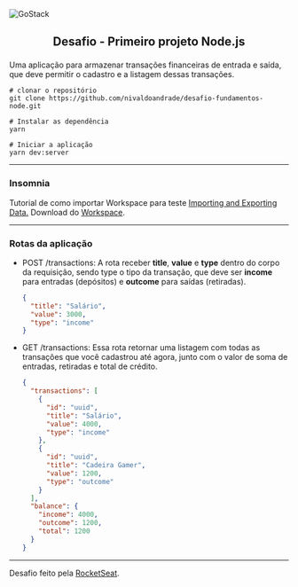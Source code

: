 <img alt="GoStack" src="https://camo.githubusercontent.com/d25397e9df01fe7882dcc1cbc96bdf052ffd7d0c/68747470733a2f2f73746f726167652e676f6f676c65617069732e636f6d2f676f6c64656e2d77696e642f626f6f7463616d702d676f737461636b2f6865616465722d6465736166696f732e706e67" style="max-width:100%">

## <p style="margin-top: 16px" align="center">**Desafio - Primeiro projeto Node.js**</p>

Uma aplicação para armazenar transações financeiras de entrada e saída, que deve permitir o cadastro e a listagem dessas transações.


```
# clonar o repositório
git clone https://github.com/nivaldoandrade/desafio-fundamentos-node.git

# Instalar as dependência
yarn

# Iniciar a aplicação
yarn dev:server

```
---
### Insomnia
Tutorial de como importar Workspace para teste [Importing and Exporting Data.](https://support.insomnia.rest/article/52-importing-and-exporting-data)
Download do [Workspace](https://github.com/nivaldoandrade/desafio-fundamentos-node/blob/master/InsomniaData/desafio-fundamentos-node.json).

---
### Rotas da aplicação
* POST /transactions: A rota receber **title**, **value** e **type** dentro do corpo da requisição, sendo type o tipo da transação, que deve ser **income** para entradas (depósitos) e **outcome** para saídas (retiradas).
  ```JSON
  {
    "title": "Salário",
    "value": 3000,
    "type": "income"
  }
  ```

* GET /transactions: Essa rota retornar uma listagem com todas as transações que você cadastrou até agora, junto com o valor de soma de entradas, retiradas e total de crédito.
  ```JSON
  {
    "transactions": [
      {
        "id": "uuid",
        "title": "Salário",
        "value": 4000,
        "type": "income"
      },
      {
        "id": "uuid",
        "title": "Cadeira Gamer",
        "value": 1200,
        "type": "outcome"
      }
    ],
    "balance": {
      "income": 4000,
      "outcome": 1200,
      "total": 1200
    }
  }
  ```
____
Desafio feito pela [RocketSeat](https://rocketseat.com.br/).

